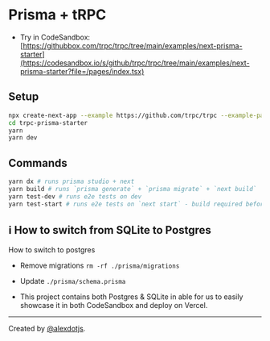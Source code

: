 # Prisma + tRPC

- Try in CodeSandbox: [https://githubbox.com/trpc/trpc/tree/main/examples/next-prisma-starter](https://codesandbox.io/s/github/trpc/trpc/tree/main/examples/next-prisma-starter?file=/pages/index.tsx)

## Setup

```bash
npx create-next-app --example https://github.com/trpc/trpc --example-path examples/next-prisma-starter trpc-prisma-starter
cd trpc-prisma-starter
yarn
yarn dev
```

## Commands

```bash
yarn dx # runs prisma studio + next
yarn build # runs `prisma generate` + `prisma migrate` + `next build`
yarn test-dev # runs e2e tests on dev
yarn test-start # runs e2e tests on `next start` - build required before
```

## ℹ️ How to switch from SQLite to Postgres

How to switch to postgres

- Remove migrations `rm -rf ./prisma/migrations`
- Update `./prisma/schema.prisma`

- This project contains both Postgres & SQLite in able for us to easily showcase it in both CodeSandbox and deploy on Vercel.

---

Created by [@alexdotjs](https://twitter.com/alexdotjs).
